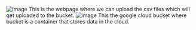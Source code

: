 ![image](https://github.com/user-attachments/assets/8e54d951-f2fd-4dff-adfc-45fca9b1d30b)
This is the webpage where we can upload the csv files which will get uploaded to the bucket.
![image](https://github.com/user-attachments/assets/9419ae01-7f72-420e-96a9-6160b7dddd9a)
This the google cloud bucket where bucket is a container that stores data in the cloud.



